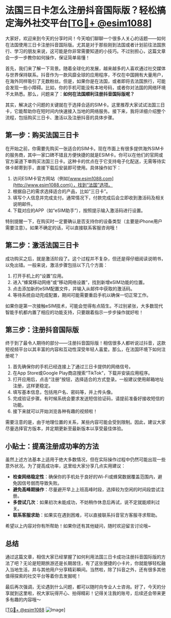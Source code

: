 # 法国三日卡怎么注册抖音国际版？轻松搞定海外社交平台[[TG💪+ @esim1088](https://t.me/s/esim1088)]

大家好，欢迎来到今天的分享时间！今天咱们聊聊一个很多人关心的话题——如何在法国使用三日卡注册抖音国际版。尤其是对于那些刚到法国或者计划前往法国旅行、学习的朋友来说，这可能是你非常需要知道的小技巧。不过别担心，这篇文章会一步一步教你如何操作，保证简单易懂！

首先，我们来了解一下背景。随着全球化的发展，越来越多的人喜欢通过社交媒体与世界保持联系。抖音作为一款风靡全球的应用程序，不仅在中国拥有大量用户，在海外同样吸引了无数粉丝。但是，如果你是在法国，或者即将去法国旅行，可能会发现一些小障碍。比如，你的手机可能没有本地号码，或者你对法国的网络环境不太熟悉。那么，问题来了：**如何在法国顺利注册抖音国际版呢？**

其实，解决这个问题的关键就在于选择合适的SIM卡。这里推荐大家试试法国三日卡，它能帮助你在短时间内快速接入当地的网络服务。接下来，我将详细介绍整个流程，包括购买三日卡、激活以及注册抖音的具体步骤。

## 第一步：购买法国三日卡

在开始之前，你需要先购买一张适合的SIM卡。现在市面上有很多提供海外SIM卡的服务商，其中一家口碑不错且方便快捷的就是ESIM卡。你可以在他们的官网或官方渠道下单购买法国三日卡。这种卡的优点在于它支持电子化配送，无需等待实体卡邮寄到手，直接下载后安装即可使用。具体操作如下：

1. 访问ESIM卡官方网站（例如[www.esim1088.com](http://www.esim1088.com)），找到“法国”选项。
2. 根据自己的需求选择适合的产品，比如“三日卡”。
3. 填写个人信息并完成支付。通常情况下，付款完成后会立即收到激活码及相关说明邮件。
4. 下载对应的APP（如“eSIM助手”），按照提示输入激活码进行设置。

特别提醒一下，在购买时一定要确认是否支持你的设备类型（主要是iPhone用户需要注意）。如果不确定的话，可以直接联系客服咨询哦！

## 第二步：激活法国三日卡

成功购买之后，就是激活阶段了。这个过程并不复杂，但还是得仔细阅读说明书，以免出错。一般来说，激活步骤包括以下几个方面：

1. 打开手机上的“设置”应用。
2. 进入“蜂窝移动网络”或“移动网络设置”，找到新增eSIM功能的位置。
3. 点击添加新的eSIM配置文件，并输入从邮件中获取的激活码。
4. 等待系统自动完成配置，期间可能需要重启手机以确保一切正常工作。

如果你是第一次接触eSIM技术，可能会觉得有点陌生。不过别紧张，大多数现代智能手机都内置了相应的功能支持，只要跟着指示一步步操作就好啦！

## 第三步：注册抖音国际版

终于到了最令人期待的部分——注册抖音国际版！相信很多人都听说过抖音，这款短视频平台以其丰富的内容和互动性深受年轻人喜爱。那么，在法国环境下如何注册呢？

1. 首先确保你的手机已经连接上了通过三日卡提供的网络信号。
2. 在App Store或Google Play商店搜索“TikTok”，下载并安装应用程序。
3. 打开应用后，点击“注册”按钮，选择适合的方式登录。一般建议使用邮箱地址注册，这样更稳定。
4. 填写基本信息，包括用户名、密码等，并上传头像。
5. 完成验证步骤。有时候系统会要求发送短信验证码，请提前准备好接收短信的功能。
6. 接下来就可以开始浏览各种有趣的视频啦！

需要注意的是，由于地理位置的关系，某些内容可能会受到限制。因此，建议大家尽量选择官方版本，并定期更新至最新版本以享受最佳体验。

## 小贴士：提高注册成功率的方法

虽然上述方法基本上适用于绝大多数情况，但在实际操作过程中仍然可能出现一些意外状况。为了提高成功率，这里给大家分享几点实用建议：

- **检查网络稳定性**：确保你的手机处于良好的Wi-Fi或蜂窝数据覆盖范围内，避免因信号弱而导致失败。
- **避免高峰期操作**：尽量避开早上上班高峰时段，选择较为空闲的时间段尝试注册。
- **多尝试几次**：如果初次未能成功，不妨稍作休息后再试，说不定就能顺利过关。
- **联系客服求助**：如果实在遇到困难，可以直接联系抖音官方客服寻求帮助。

希望以上内容对你有所帮助！如果你还有其他疑问，随时欢迎留言讨论哦~

## 总结

通过这篇文章，相信大家已经掌握了如何利用法国三日卡成功注册抖音国际版的方法了吧？无论是短期旅游还是长期居住，有了这张便捷的小卡片，你就能够轻松融入当地生活，并与其他用户分享精彩瞬间。当然啦，除了抖音之外，还有很多其他值得探索的社交平台等着你去发掘呢！

最后再次强调，无论遇到什么问题，都可以随时向专业人士咨询。好了，今天的分享就到这里啦，祝大家玩得开心、拍得精彩！记得关注我的账号，后续还会带来更多有趣的内容哦～

[[TG💪+ @esim1088](https://t.me/s/esim1088) ![Image](https://i.postimg.cc/4NQfJmqS/Snipaste-2025-05-13-00-14-12.png)]